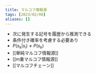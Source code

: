 ```yaml
---
title: マルコフ情報源
tags: [2023/02/08]
aliases: []
---
```


- 次に発生する記号を履歴から推測できる
- 条件付き確率を考慮する必要あり
- $P(s_k|s_i)\neq P(s_k)$
- [[単純マルコフ情報源]]
- [[m重マルコフ情報源]]
- [[マルコフチェーン]]